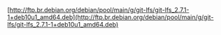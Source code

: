 [http://ftp.br.debian.org/debian/pool/main/g/git-lfs/git-lfs_2.7.1-1+deb10u1_amd64.deb](http://ftp.br.debian.org/debian/pool/main/g/git-lfs/git-lfs_2.7.1-1+deb10u1_amd64.deb)